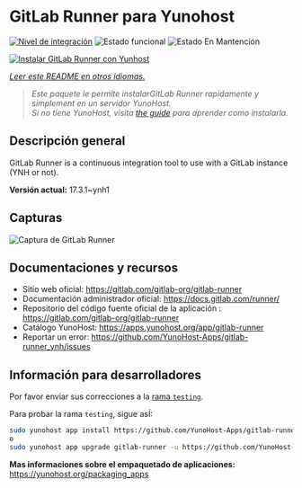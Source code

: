 <!--
Este archivo README esta generado automaticamente<https://github.com/YunoHost/apps/tree/master/tools/readme_generator>
No se debe editar a mano.
-->

# GitLab Runner para Yunohost

[![Nivel de integración](https://dash.yunohost.org/integration/gitlab-runner.svg)](https://ci-apps.yunohost.org/ci/apps/gitlab-runner/) ![Estado funcional](https://ci-apps.yunohost.org/ci/badges/gitlab-runner.status.svg) ![Estado En Mantención](https://ci-apps.yunohost.org/ci/badges/gitlab-runner.maintain.svg)

[![Instalar GitLab Runner con Yunhost](https://install-app.yunohost.org/install-with-yunohost.svg)](https://install-app.yunohost.org/?app=gitlab-runner)

*[Leer este README en otros idiomas.](./ALL_README.md)*

> *Este paquete le permite instalarGitLab Runner rapidamente y simplement en un servidor YunoHost.*  
> *Si no tiene YunoHost, visita [the guide](https://yunohost.org/install) para aprender como instalarla.*

## Descripción general

GitLab Runner is a continuous integration tool to use with a GitLab instance (YNH or not).


**Versión actual:** 17.3.1~ynh1

## Capturas

![Captura de GitLab Runner](./doc/screenshots/ci-cd-test-deploy-illustration_2x.png)

## Documentaciones y recursos

- Sitio web oficial: <https://gitlab.com/gitlab-org/gitlab-runner>
- Documentación administrador oficial: <https://docs.gitlab.com/runner/>
- Repositorio del código fuente oficial de la aplicación : <https://gitlab.com/gitlab-org/gitlab-runner>
- Catálogo YunoHost: <https://apps.yunohost.org/app/gitlab-runner>
- Reportar un error: <https://github.com/YunoHost-Apps/gitlab-runner_ynh/issues>

## Información para desarrolladores

Por favor enviar sus correcciones a la [rama `testing`](https://github.com/YunoHost-Apps/gitlab-runner_ynh/tree/testing).

Para probar la rama `testing`, sigue asÍ:

```bash
sudo yunohost app install https://github.com/YunoHost-Apps/gitlab-runner_ynh/tree/testing --debug
o
sudo yunohost app upgrade gitlab-runner -u https://github.com/YunoHost-Apps/gitlab-runner_ynh/tree/testing --debug
```

**Mas informaciones sobre el empaquetado de aplicaciones:** <https://yunohost.org/packaging_apps>
